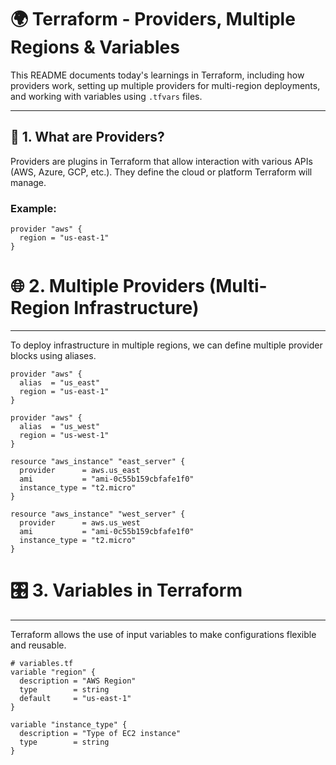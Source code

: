 # 🌍 Terraform - Providers, Multiple Regions & Variables

This README documents today's learnings in Terraform, including how providers work, setting up multiple providers for multi-region deployments, and working with variables using `.tfvars` files.

---

## 🧩 1. What are Providers?

Providers are plugins in Terraform that allow interaction with various APIs (AWS, Azure, GCP, etc.). They define the cloud or platform Terraform will manage.

### Example:
```hcl
provider "aws" {
  region = "us-east-1"
}
```
# 🌐 2. Multiple Providers (Multi-Region Infrastructure)

---

To deploy infrastructure in multiple regions, we can define multiple provider blocks using aliases.
```hcl 
provider "aws" {
  alias  = "us_east"
  region = "us-east-1"
}

provider "aws" {
  alias  = "us_west"
  region = "us-west-1"
}

resource "aws_instance" "east_server" {
  provider      = aws.us_east
  ami           = "ami-0c55b159cbfafe1f0"
  instance_type = "t2.micro"
}

resource "aws_instance" "west_server" {
  provider      = aws.us_west
  ami           = "ami-0c55b159cbfafe1f0"
  instance_type = "t2.micro"
}
```

# 🎛️ 3. Variables in Terraform

---
Terraform allows the use of input variables to make configurations flexible and reusable.
```hcl
# variables.tf
variable "region" {
  description = "AWS Region"
  type        = string
  default     = "us-east-1"
}

variable "instance_type" {
  description = "Type of EC2 instance"
  type        = string
}
```
